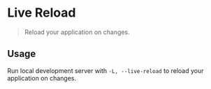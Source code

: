 Live Reload
===========

> Reload your application on changes.


Usage
-----

Run local development server with `-L, --live-reload` to reload your application on changes.
